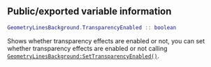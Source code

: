 ## Public/exported variable information
```lua
GeometryLinesBackground.TransparencyEnabled :: boolean
```

Shows whether transparency effects are enabled or not, you can set whether transparency effects are enabled or not calling [``GeometryLinesBackground:SetTransparencyEnabled()``](./func_SetTransparencyEnabled.md).